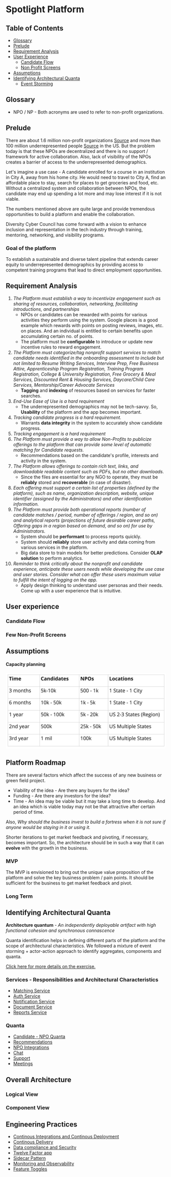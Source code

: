 # Spotlight Platform

## Table of Contents
* [Glossary](#glossary)  
* [Prelude](#prelude)  
* [Requirement Analysis](#requirement-analysis)
* [User Experience](#user-experience)  
  * [Candidate Flow](#candidate-flow)
  * [Non Profit Screens](#non-profit-flow)
* [Assumptions](#assumptions)
* [Identifying Architectural Quanta](#identifying-architectural-quanta)
  * [Event Storming](#event-storming)

<a name="glossary"></a>
## Glossary
* NPO / NP - Both acronyms are used to refer to non-profit organizations.

<a name="prelude"></a>
## Prelude
There are about 1.6 million non-profit organizations [Source](https://independentsector.org/about/the-charitable-sector/) and more than 100 million underrepresented people [Source](https://www.governing.com/archive/gov-nonprofits.html) in the US. But the problem today is that these NPOs are decentralized and there is no support / framework for active collaboration. Also, lack of visibility of the NPOs creates a barrier of access to the underrepresented demographics. 

Let's imagine a use case - A candidate enrolled for a course in an institution in City A, away from his home city. He would need to travel to City A, find an affordable place to stay, search for places to get groceries and food, etc. Without a centralized system and collaboration between NPOs, the candidate may end up spending a lot more and may lose interest if it is not viable.

The numbers mentioned above are quite large and provide tremendous opportunities to build a platform and enable the collaboration.

Diversity Cyber Council has come forward with a vision to enhance inclusion and representation in the tech industry through training, mentoring, networking, and visibility programs.

### Goal of the platform
To establish a sustainable and diverse talent pipeline that extends career equity to underrepresented demographics by providing access to competent training programs that lead to direct employment opportunities.


<a name="requirement-analysis"></a>
## Requirement Analysis
1. *The Platform must establish a way to incentivize engagement such as sharing of resources, collaboration, networking, facilitating introductions, and partnerships*
   * NPOs or candidates can be rewarded with points for various activities they perform using the system. Google places is a good example which rewards with points on posting reviews, images, etc. on places. And an individual is entitled to certain benefits upon accumulating certain no. of points.                                         
   * The platform must be **configurable** to introduce or update new incentive rules to reward engagement.
2. *The Platform must categorize/tag nonprofit support services to match candidate needs identified in the onboarding assessment to include but not limited to Resume Writing Services, Interview Prep, Free Business Attire, Apprenticeship Program Registration, Training Program Registration, College & University Registration, Free Grocery & Meal Services, Discounted Rent & Housing Services, Daycare/Child Care Services, Mentorship/Career Advocate Services*
   * **Tagging** and **indexing** of resources based on services for faster searches.		
3. *End-Use Ease of Use is a hard requirement*
   * The underrepresented demographics may not be tech-savvy. So, **Usability** of the platform and the app becomes important.
4. *Tracking candidate progress is a hard requirement.*
   * Warrants **data integrity** in the system to accurately show candidate progress.
5. *Tracking engagement is a hard requirement*
6. *The Platform must provide a way to allow Non-Profits to publicize offerings to the platform that can provide some level of automatic matching for Candidate requests.*
   * Recommendations based on the candidate's profile, interests and activity in the system.
7. *The Platform allows offerings to contain rich text, links, and downloadable readable content such as PDFs, but no other downloads.*
   * Since the files are essential for any NGO to operate, they must be **reliably** stored and **recoverable** (in case of disaster).
8. *Each offering must support a certain list of properties (defined by the platform), such as name, organization description, website, unique identifier (assigned by the Administrators) and other identification information.*
9.  *The Platform must provide both operational reports (number of candidate matches / period, number of offerings / region, and so on) and analytical reports (projections of future desirable career paths, Offering gaps in a region based on demand, and so on) for use by Administrators.*
    * System should be **performant** to process reports quickly.
    * System should **reliably** store user activity and data coming from various services in the platform.
    * Big data store to train models for better predictions. Consider **OLAP solution** to perform analytics.
10. *Reminder to think critically about the nonprofit and candidate experience, anticipate these users needs while developing the use case and user stories. Consider what can offer these users maximum value to fulfill the intent of logging on the app.*
    *  Apply design thinking to understand user personas and their needs. Come up with a user experience that is intuitive.


<a name="user-experience"></a>
## User experience

<a name="golden-path"></a>
### Candidate Flow

<a name="non-profit-flow"></a>
### Few Non-Profit Screens

<a name="assumptions"></a>
## Assumptions
#### Capacity planning
![Image](images/capacity-planning.jpg)


<a name="platform-roadmap"></a>
## Platform Roadmap
There are several factors which affect the success of any new business or green field project.
* Viability of the idea - Are there any buyers for the idea?
* Funding - Are there any investors for the idea? 
* Time - An idea may be viable but it may take a long time to develop. And an idea which is viable today may not be that attractive after certain period of time.

Also, _Why should the business invest to build a fortress when it is not sure if anyone would be staying in it or using it._


Shorter iterations to get market feedback and pivoting, if necessary, becomes important. So, the architecture should be in such a way that it can **evolve** with the growth in the business.

### MVP
The MVP is envisioned to bring out the unique value proposition of the platform and solve the key business problem / pain points. It should be sufficient for the business to get market feedback and pivot.


### Long Term

<a name="identifying-architectural-quanta"></a>
## Identifying Architectural Quanta
**Architecture quantum** - *An independently deployable artifact with high functional cohesion and synchronous connascence*

Quanta identification helps in defining different parts of the platform and the scope of architectural characteristics. We followed a mixture of event storming + actor-action approach to identify aggregates, components and quanta.

[Click here for more details on the exercise.](./architectural-quanta/quanta-identification.md)

<a name="services"></a>
### Services - Responsibilities and Architectural Characteristics
* [Matching Service](./architectural-quanta/matching-service.md)
* [Auth Service](./architectural-quanta/auth-service.md)
* [Notification Service](./architectural-quanta/notification-service.md)
* [Document Service](./architectural-quanta/document-service.md)
* [Reports Service](./architectural-quanta/reports-service.md)

<a name="quanta"></a>
### Quanta
* [Candidate - NPO Quanta](./quanta/candidate-npo.md)
* [Recommendations](./architectural-quanta/auth-service.md)
* [NPO Integrations](./quanta/npo-integration.md)
* [Chat](./architectural-quanta/document-service.md)
* [Support](./architectural-quanta/support-service.md)
* [Meetings](./architectural-quanta/meetings-service.md)



<a name="architectural-style"></a>
## Overall Architecture


<a name="logical-view"></a>
### Logical View

<a name="component-view"></a>
### Component View

<a name="engineering-practices"></a>
## Engineering Practices

* [Continous Integrations and Continous Deployment ](./engineering-practices/CI-CD.md)
* [Continous Delivery](./engineering-practices/Continous-Delivery.md)
* [Data compliance and Security](./engineering-practices/Data-compliance-security.md)
* [Twelve Factor app](./engineering-practices/twelve-factor.md)
* [Sidecar Pattern](./engineering-practices/sidecar-pattern.md)
* [Monitoring and Observability](./engineering-practices/Monitoring.md)
* [Feature Toggles](./engineering-practices/Feature-Toggles.md)